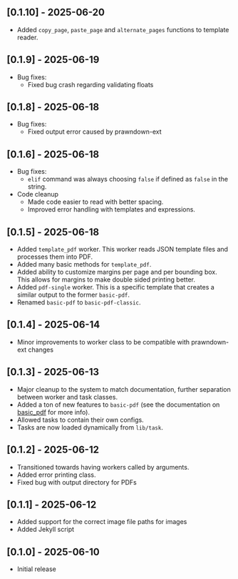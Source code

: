 ## [0.1.10] - 2025-06-20

- Added ``copy_page``, ``paste_page`` and ``alternate_pages`` functions to template reader.

## [0.1.9] - 2025-06-19

- Bug fixes:
  - Fixed bug crash regarding validating floats 

## [0.1.8] - 2025-06-18

- Bug fixes:
	- Fixed output error caused by prawndown-ext

## [0.1.6] - 2025-06-18

- Bug fixes:
  - ``elif`` command was always choosing ``false`` if defined as ``false`` in the string.
- Code cleanup
	- Made code easier to read with better spacing.
	- Improved error handling with templates and expressions.

## [0.1.5] - 2025-06-18

- Added ``template_pdf`` worker. This worker reads JSON template files and processes them into PDF.
- Added many basic methods for ``template_pdf``.
- Added ability to customize margins per page and per bounding box. This allows for margins to make double sided printing better.
- Added ``pdf-single`` worker. This is a specific template that creates a similar output to the former ``basic-pdf``.
- Renamed ``basic-pdf`` to ``basic-pdf-classic``.

## [0.1.4] - 2025-06-14

- Minor improvements to worker class to be compatible with prawndown-ext changes

## [0.1.3] - 2025-06-13

- Major cleanup to the system to match documentation, further separation between worker and task classes.
- Added a ton of new features to ``basic-pdf`` (see the documentation on [basic_pdf](/docs/workers/basic_pdf.md) for more info).
- Allowed tasks to contain their own configs.
- Tasks are now loaded dynamically from ``lib/task``.

## [0.1.2] - 2025-06-12

- Transitioned towards having workers called by arguments.
- Added error printing class.
- Fixed bug with output directory for PDFs

## [0.1.1] - 2025-06-12

- Added support for the correct image file paths for images
- Added Jekyll script

## [0.1.0] - 2025-06-10

- Initial release
